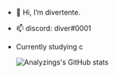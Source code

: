 - 👋 Hi, I’m divertente.
- 📫 discord: diver#0001
- Currently studying c

  ![Analyzings's GitHub stats](https://github-readme-stats.vercel.app/api?username=Analyzings&show_icons=true&theme=dark)
